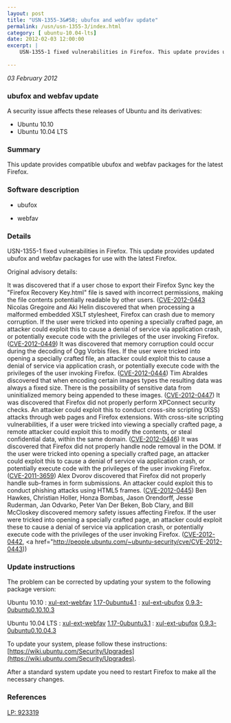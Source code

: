 ```yaml
---
layout: post
title: "USN-1355-3&#58; ubufox and webfav update"
permalink: /usn/usn-1355-3/index.html
category: [ ubuntu-10.04-lts]
date: 2012-02-03 12:00:00
excerpt: |
    USN-1355-1 fixed vulnerabilities in Firefox. This update provides updated ubufox and webfav packages for use with the latest Firefox.
    
--- 
```

 
 

*03 February 2012*

### ubufox and webfav update

A security issue affects these releases of Ubuntu and its derivatives:

* Ubuntu 10.10
* Ubuntu 10.04 LTS

### Summary

This update provides compatible ubufox and webfav packages for the latest Firefox.

### Software description

* ubufox 

* webfav 

### Details

USN-1355-1 fixed vulnerabilities in Firefox. This update provides updated ubufox and webfav packages for use with the latest Firefox.

Original advisory details:

 It was discovered that if a user chose to export their Firefox Sync key the &quot;Firefox Recovery Key.html&quot; file is saved with incorrect permissions, making the file contents potentially readable by other users. ([CVE-2012-0443](http://people.ubuntu.com/~ubuntu-security/cve/CVE-2012-0450">CVE-2012-0450</a>) Nicolas Gregoire and Aki Helin discovered that when processing a malformed embedded XSLT stylesheet, Firefox can crash due to memory corruption. If the user were tricked into opening a specially crafted page, an attacker could exploit this to cause a denial of service via application crash, or potentially execute code with the privileges of the user invoking Firefox. (<a href="http://people.ubuntu.com/~ubuntu-security/cve/CVE-2012-0449">CVE-2012-0449</a>) It was discovered that memory corruption could occur during the decoding of Ogg Vorbis files. If the user were tricked into opening a specially crafted file, an attacker could exploit this to cause a denial of service via application crash, or potentially execute code with the privileges of the user invoking Firefox. (<a href="http://people.ubuntu.com/~ubuntu-security/cve/CVE-2012-0444">CVE-2012-0444</a>) Tim Abraldes discovered that when encoding certain images types the resulting data was always a fixed size. There is the possibility of sensitive data from uninitialized memory being appended to these images. (<a href="http://people.ubuntu.com/~ubuntu-security/cve/CVE-2012-0447">CVE-2012-0447</a>) It was discovered that Firefox did not properly perform XPConnect security checks. An attacker could exploit this to conduct cross-site scripting (XSS) attacks through web pages and Firefox extensions. With cross-site scripting vulnerabilities, if a user were tricked into viewing a specially crafted page, a remote attacker could exploit this to modify the contents, or steal confidential data, within the same domain. (<a href="http://people.ubuntu.com/~ubuntu-security/cve/CVE-2012-0446">CVE-2012-0446</a>) It was discovered that Firefox did not properly handle node removal in the DOM. If the user were tricked into opening a specially crafted page, an attacker could exploit this to cause a denial of service via application crash, or potentially execute code with the privileges of the user invoking Firefox. (<a href="http://people.ubuntu.com/~ubuntu-security/cve/CVE-2011-3659">CVE-2011-3659</a>) Alex Dvorov discovered that Firefox did not properly handle sub-frames in form submissions. An attacker could exploit this to conduct phishing attacks using HTML5 frames. (<a href="http://people.ubuntu.com/~ubuntu-security/cve/CVE-2012-0445">CVE-2012-0445</a>) Ben Hawkes, Christian Holler, Honza Bombas, Jason Orendorff, Jesse Ruderman, Jan Odvarko, Peter Van Der Beken, Bob Clary, and Bill McCloskey discovered memory safety issues affecting Firefox. If the user were tricked into opening a specially crafted page, an attacker could exploit these to cause a denial of service via application crash, or potentially execute code with the privileges of the user invoking Firefox. (<a href="http://people.ubuntu.com/~ubuntu-security/cve/CVE-2012-0442">CVE-2012-0442</a>, <a href="http://people.ubuntu.com/~ubuntu-security/cve/CVE-2012-0443)) 

### Update instructions

The problem can be corrected by updating your system to the following package version:

Ubuntu 10.10
 : [xul-ext-webfav](https://launchpad.net/ubuntu/+source/webfav) <span> [1.17-0ubuntu4.1](https://launchpad.net/ubuntu/+source/webfav/1.17-0ubuntu4.1) </span> 
 : [xul-ext-ubufox](https://launchpad.net/ubuntu/+source/ubufox) <span> [0.9.3-0ubuntu0.10.10.3](https://launchpad.net/ubuntu/+source/ubufox/0.9.3-0ubuntu0.10.10.3) </span> 

Ubuntu 10.04 LTS
 : [xul-ext-webfav](https://launchpad.net/ubuntu/+source/webfav) <span> [1.17-0ubuntu3.1](https://launchpad.net/ubuntu/+source/webfav/1.17-0ubuntu3.1) </span> 
 : [xul-ext-ubufox](https://launchpad.net/ubuntu/+source/ubufox) <span> [0.9.3-0ubuntu0.10.04.3](https://launchpad.net/ubuntu/+source/ubufox/0.9.3-0ubuntu0.10.04.3) </span> 

To update your system, please follow these instructions: [https://wiki.ubuntu.com/Security/Upgrades](https://wiki.ubuntu.com/Security/Upgrades).

After a standard system update you need to restart Firefox to make all the necessary changes. 

### References

 
 [LP: 923319](https://launchpad.net/bugs/923319)
 

